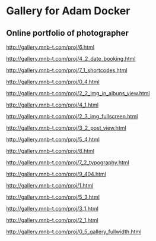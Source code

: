 <h1>Gallery for Adam Docker</h1>
<h2>Online portfolio of photographer</h2>

http://gallery.mnb-t.com/proj/6.html

http://gallery.mnb-t.com/proj/4_2_date_booking.html

http://gallery.mnb-t.com/proj/7_1_shortcodes.html

http://gallery.mnb-t.com/proj/0_4.html

http://gallery.mnb-t.com/proj/2_2_img_in_albuns_view.html

http://gallery.mnb-t.com/proj/4_1.html

http://gallery.mnb-t.com/proj/2_3_img_fullscreen.html

http://gallery.mnb-t.com/proj/3_2_post_view.html

http://gallery.mnb-t.com/proj/5_4.html

http://gallery.mnb-t.com/proj/8.html

http://gallery.mnb-t.com/proj/7_2_typography.html

http://gallery.mnb-t.com/proj/9_404.html

http://gallery.mnb-t.com/proj/1.html

http://gallery.mnb-t.com/proj/5_3.html

http://gallery.mnb-t.com/proj/3_1.html

http://gallery.mnb-t.com/proj/2_1.html

http://gallery.mnb-t.com/proj/0_5_gallery_fullwidth.html
